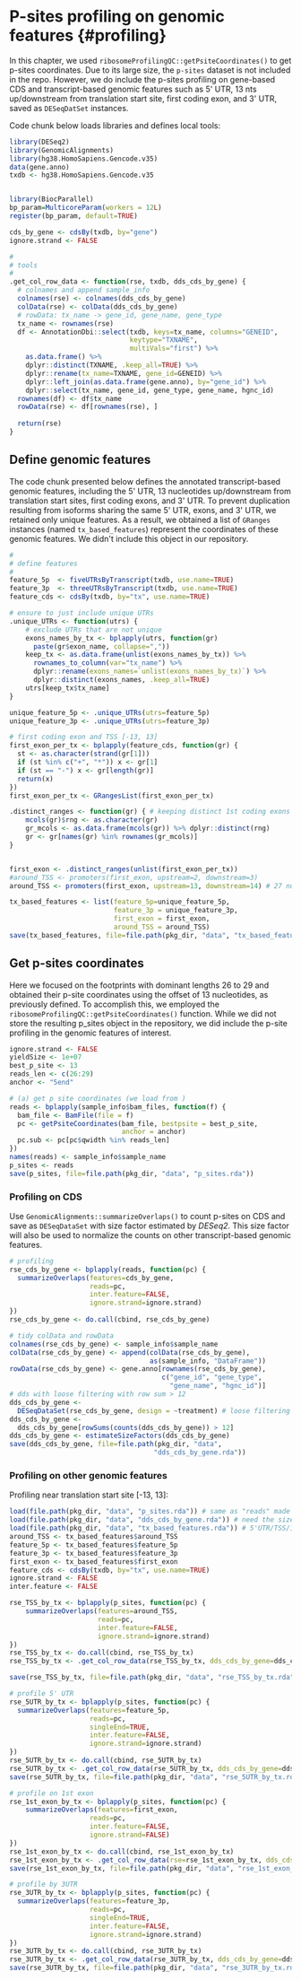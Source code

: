 # P-sites profiling on genomic features {#profiling}

In this chapter, we used `ribosomeProfilingQC::getPsiteCoordinates()` to get p-sites coordinates. Due to its large size, the `p-sites` dataset is not included in the repo. However, we do include the p-sites profiling on gene-based CDS and transcript-based genomic features such as 5' UTR, 13 nts up/downstream from translation start site, first coding exon, and 3' UTR, saved as `DESeqDatSet` instances.

Code chunk below loads libraries and defines local tools:

```r
library(DESeq2)
library(GenomicAlignments)
library(hg38.HomoSapiens.Gencode.v35)
data(gene.anno)
txdb <- hg38.HomoSapiens.Gencode.v35


library(BiocParallel)
bp_param=MulticoreParam(workers = 12L)
register(bp_param, default=TRUE)

cds_by_gene <- cdsBy(txdb, by="gene")
ignore.strand <- FALSE

#
# tools
#
.get_col_row_data <- function(rse, txdb, dds_cds_by_gene) {
  # colnames and append sample_info
  colnames(rse) <- colnames(dds_cds_by_gene)
  colData(rse) <- colData(dds_cds_by_gene)
  # rowData: tx_name -> gene_id, gene_name, gene_type
  tx_name <- rownames(rse)
  df <- AnnotationDbi::select(txdb, keys=tx_name, columns="GENEID", 
                              keytype="TXNAME",
                              multiVals="first") %>% 
    as.data.frame() %>%
    dplyr::distinct(TXNAME, .keep_all=TRUE) %>%
    dplyr::rename(tx_name=TXNAME, gene_id=GENEID) %>%
    dplyr::left_join(as.data.frame(gene.anno), by="gene_id") %>%
    dplyr::select(tx_name, gene_id, gene_type, gene_name, hgnc_id)                       
  rownames(df) <- df$tx_name
  rowData(rse) <- df[rownames(rse), ]
  
  return(rse)
}
```

## Define genomic features
The code chunk presented below defines the annotated transcript-based genomic features, including the 5' UTR, 13 nucleotides up/downstream from translation start sites, first coding exons, and 3' UTR. To prevent duplication resulting from isoforms sharing the same 5' UTR, exons, and 3' UTR, we retained only unique features. As a result, we obtained a list of `GRanges` instances (named `tx_based_features`) represent the coordinates of these genomic features. We didn't include this object in our repository.


```r
#
# define features
#
feature_5p  <- fiveUTRsByTranscript(txdb, use.name=TRUE)
feature_3p  <- threeUTRsByTranscript(txdb, use.name=TRUE)
feature_cds <- cdsBy(txdb, by="tx", use.name=TRUE)

# ensure to just include unique UTRs
.unique_UTRs <- function(utrs) {
    # exclude UTRs that are not unique
    exons_names_by_tx <- bplapply(utrs, function(gr)
      paste(gr$exon_name, collapse=","))
    keep_tx <- as.data.frame(unlist(exons_names_by_tx)) %>%
      rownames_to_column(var="tx_name") %>%
      dplyr::rename(exons_names=`unlist(exons_names_by_tx)`) %>%
      dplyr::distinct(exons_names, .keep_all=TRUE)
    utrs[keep_tx$tx_name]                 
}

unique_feature_5p <- .unique_UTRs(utrs=feature_5p)
unique_feature_3p <- .unique_UTRs(utrs=feature_3p)

# first coding exon and TSS [-13, 13]
first_exon_per_tx <- bplapply(feature_cds, function(gr) {
  st <- as.character(strand(gr[1]))
  if (st %in% c("+", "*")) x <- gr[1]
  if (st == "-") x <- gr[length(gr)]
  return(x)
})
first_exon_per_tx <- GRangesList(first_exon_per_tx)

.distinct_ranges <- function(gr) { # keeping distinct 1st coding exons only
    mcols(gr)$rng <- as.character(gr)
    gr_mcols <- as.data.frame(mcols(gr)) %>% dplyr::distinct(rng)
    gr <- gr[names(gr) %in% rownames(gr_mcols)]
}


first_exon <- .distinct_ranges(unlist(first_exon_per_tx))
#around_TSS <- promoters(first_exon, upstream=2, downstream=3)
around_TSS <- promoters(first_exon, upstream=13, downstream=14) # 27 nucleotides, 13 up/downstream of TSS

tx_based_features <- list(feature_5p=unique_feature_5p, 
                          feature_3p = unique_feature_3p,
                          first_exon = first_exon, 
                          around_TSS = around_TSS)
save(tx_based_features, file=file.path(pkg_dir, "data", "tx_based_features.rda"))     
```

## Get p-sites coordinates
Here we focused on the footprints with dominant lengths 26 to 29 and obtained their p-site coordinates using the offset of 13 nucleotides, as previously defined. To accomplish this, we employed the `ribosomeProfilingQC::getPsiteCoordinates()` function. While we did not store the resulting p_sites object in the repository, we did include the p-site profiling in the genomic features of interest.


```r
ignore.strand <- FALSE
yieldSize <- 1e+07
best_p_site <- 13
reads_len <- c(26:29)
anchor <- "5end"

# (a) get p site coordinates (we load from )
reads <- bplapply(sample_info$bam_files, function(f) {
  bam_file <- BamFile(file = f)
  pc <- getPsiteCoordinates(bam_file, bestpsite = best_p_site,
                            anchor = anchor)
  pc.sub <- pc[pc$qwidth %in% reads_len]
})
names(reads) <- sample_info$sample_name
p_sites <- reads
save(p_sites, file=file.path(pkg_dir, "data", "p_sites.rda"))
```

### Profiling on CDS
Use `GenomicAlignments::summarizeOverlaps()` to count p-sites on CDS and save as `DESeqDataSet` with size factor estimated by _DESeq2_. This size factor will also be used to normalize the counts on other transcript-based genomic features.


```r
# profiling
rse_cds_by_gene <- bplapply(reads, function(pc) {
  summarizeOverlaps(features=cds_by_gene, 
                    reads=pc, 
                    inter.feature=FALSE,
                    ignore.strand=ignore.strand)
})
rse_cds_by_gene <- do.call(cbind, rse_cds_by_gene)

# tidy colData and rowData
colnames(rse_cds_by_gene) <- sample_info$sample_name
colData(rse_cds_by_gene) <- append(colData(rse_cds_by_gene), 
                                   as(sample_info, "DataFrame"))
rowData(rse_cds_by_gene) <- gene.anno[rownames(rse_cds_by_gene), 
                                      c("gene_id", "gene_type",
                                        "gene_name", "hgnc_id")]
# dds with loose filtering with row sum > 12
dds_cds_by_gene <- 
  DESeqDataSet(rse_cds_by_gene, design = ~treatment) # loose filtering             
dds_cds_by_gene <- 
  dds_cds_by_gene[rowSums(counts(dds_cds_by_gene)) > 12]
dds_cds_by_gene <- estimateSizeFactors(dds_cds_by_gene)
save(dds_cds_by_gene, file=file.path(pkg_dir, "data",
                                    "dds_cds_by_gene.rda"))
```

### Profiling on other genomic features 

Profiling near translation start site [-13, 13]:

```r
load(file.path(pkg_dir, "data", "p_sites.rda")) # same as "reads" made previously
load(file.path(pkg_dir, "data", "dds_cds_by_gene.rda")) # need the sizeFactor and column data
load(file.path(pkg_dir, "data", "tx_based_features.rda")) # 5'UTR/TSS/1stExon/3'UTR
around_TSS <- tx_based_features$around_TSS
feature_5p <- tx_based_features$feature_5p
feature_3p <- tx_based_features$feature_3p
first_exon <- tx_based_features$first_exon
feature_cds <- cdsBy(txdb, by="tx", use.name=TRUE)
ignore.strand <- FALSE
inter.feature <- FALSE

rse_TSS_by_tx <- bplapply(p_sites, function(pc) {
    summarizeOverlaps(features=around_TSS, 
                      reads=pc, 
                      inter.feature=FALSE,
                      ignore.strand=ignore.strand)
})
rse_TSS_by_tx <- do.call(cbind, rse_TSS_by_tx)
rse_TSS_by_tx <- .get_col_row_data(rse_TSS_by_tx, dds_cds_by_gene=dds_cds_by_gene, txdb=txdb)

save(rse_TSS_by_tx, file=file.path(pkg_dir, "data", "rse_TSS_by_tx.rda")) 
```


```r
# profile 5' UTR
rse_5UTR_by_tx <- bplapply(p_sites, function(pc) {
  summarizeOverlaps(features=feature_5p, 
                    reads=pc, 
                    singleEnd=TRUE,
                    inter.feature=FALSE,
                    ignore.strand=ignore.strand)
})
rse_5UTR_by_tx <- do.call(cbind, rse_5UTR_by_tx)
rse_5UTR_by_tx <- .get_col_row_data(rse_5UTR_by_tx, dds_cds_by_gene=dds_cds_by_gene, txdb=txdb)
save(rse_5UTR_by_tx, file=file.path(pkg_dir, "data", "rse_5UTR_by_tx.rda"))
```


```r
# profile on 1st exon
rse_1st_exon_by_tx <- bplapply(p_sites, function(pc) {
    summarizeOverlaps(features=first_exon, 
                    reads=pc, 
                    inter.feature=FALSE,
                    ignore.strand=FALSE)
})
rse_1st_exon_by_tx <- do.call(cbind, rse_1st_exon_by_tx)
rse_1st_exon_by_tx <- .get_col_row_data(rse=rse_1st_exon_by_tx, dds_cds_by_gene=dds_cds_by_gene, txdb=txdb)      
save(rse_1st_exon_by_tx, file=file.path(pkg_dir, "data", "rse_1st_exon_by_tx.rda")) 
```


```r
# profile by 3UTR
rse_3UTR_by_tx <- bplapply(p_sites, function(pc) {
  summarizeOverlaps(features=feature_3p, 
                    reads=pc, 
                    singleEnd=TRUE,
                    inter.feature=FALSE,
                    ignore.strand=ignore.strand)
})
rse_3UTR_by_tx <- do.call(cbind, rse_3UTR_by_tx)
rse_3UTR_by_tx <- .get_col_row_data(rse_3UTR_by_tx, dds_cds_by_gene=dds_cds_by_gene, txdb=txdb)
save(rse_3UTR_by_tx, file=file.path(pkg_dir, "data", "rse_3UTR_by_tx.rda"))
```



